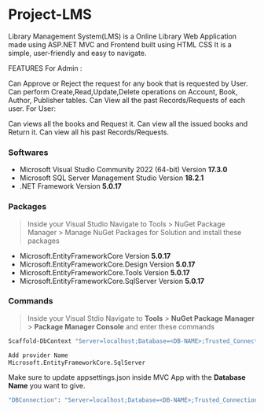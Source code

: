 # Project-LMS

Library Management System(LMS) is a Online Library Web Application made using ASP.NET MVC and Frontend built using HTML CSS It is a simple, user-friendly and easy to navigate.

FEATURES
For Admin :

Can Approve or Reject the request for any book that is requested by User.
Can perform Create,Read,Update,Delete operations on Account, Book, Author, Publisher tables.
Can View all the past Records/Requests of each user.
For User:

Can views all the books and Request it.
Can view all the issued books and Return it.
Can view all his past Records/Requests.

### Softwares
* Microsoft Visual Studio Community 2022 (64-bit) Version **17.3.0**
* Microsoft SQL Server Management Studio Version **18.2.1**
* .NET Framework Version **5.0.17**

### Packages
>Inside your Visual Studio Navigate to Tools > NuGet Package Manager > Manage NuGet Packages for Solution and install these packages

* Microsoft.EntityFrameworkCore Version **5.0.17**
* Microsoft.EntityFrameworkCore.Design Version **5.0.17**
* Microsoft.EntityFrameworkCore.Tools Version **5.0.17**
* Microsoft.EntityFrameworkCore.SqlServer Version **5.0.17**

### Commands
> Inside your Visual Stdio Navigate to 
**Tools** > **NuGet Package Manager** > **Package Manager Console**
and enter these commands
```sh
Scaffold-DbContext "Server=localhost;Database=<DB-NAME>;Trusted_Connection=True;"-OutputDir Models 
```
```sh
Add provider Name
Microsoft.EntityFrameworkCore.SqlServer
```
Make sure to update appsettings.json  inside MVC App with the **Database Name** you want to give.
```sh
"DBConnection": "Server=localhost;Database=<DB-NAME>;Trusted_Connection=True"
```
